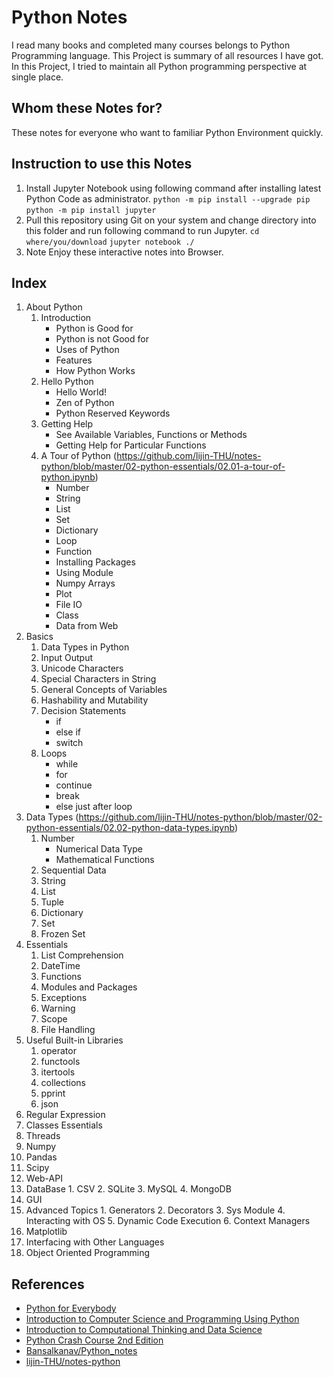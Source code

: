 # Python Notes

I read many books and completed many courses belongs to Python Programming language. This Project is summary of all resources I have got. In this Project, I tried to maintain all Python programming perspective at single place.

## Whom these Notes for?

These notes for everyone who want to familiar Python Environment quickly.

## Instruction to use this Notes

 1. Install Jupyter Notebook using following command after installing latest Python Code as administrator.
    `python -m pip install --upgrade pip`
    `python -m pip install jupyter`
 2. Pull this repository using Git on your system and change directory into this folder and run following command to run Jupyter.
    `cd where/you/download`
    `jupyter notebook ./`
 3. Note Enjoy these interactive notes into Browser.

## Index
 1. About Python
    1. Introduction
        - Python is Good for
        - Python is not Good for
        - Uses of Python
        - Features
        - How Python Works
    2. Hello Python
        - Hello World!
        - Zen of Python
        - Python Reserved Keywords
    3. Getting Help
        - See Available Variables, Functions or Methods
        - Getting Help for Particular Functions
    4. A Tour of Python (https://github.com/lijin-THU/notes-python/blob/master/02-python-essentials/02.01-a-tour-of-python.ipynb)
        - Number
        - String
        - List
        - Set
        - Dictionary
        - Loop
        - Function
        - Installing Packages
        - Using Module
        - Numpy Arrays
        - Plot
        - File IO
        - Class
        - Data from Web
 2. Basics
    1. Data Types in Python
    2. Input Output
    3. Unicode Characters
    4. Special Characters in String
    5. General Concepts of Variables
    6. Hashability and Mutability
    7. Decision Statements
        - if
        - else if
        - switch
    8. Loops
        - while
        - for
        - continue
        - break
        - else just after loop
 3. Data Types (https://github.com/lijin-THU/notes-python/blob/master/02-python-essentials/02.02-python-data-types.ipynb) 
    1. Number
        - Numerical Data Type
        - Mathematical Functions
    2. Sequential Data
    3. String
    4. List
    5. Tuple
    6. Dictionary
    7. Set
    8. Frozen Set
 4. Essentials
    1. List Comprehension
    2. DateTime
    3. Functions
    4. Modules and Packages
    5. Exceptions
    6. Warning
    7. Scope
    8. File Handling
 5. Useful Built-in Libraries
    1. operator
    2. functools
    3. itertools
    4. collections
    5. pprint
    6. json
 6. Regular Expression
 7. Classes Essentials
 8. Threads
 9. Numpy
 10. Pandas
 11. Scipy
 12. Web-API
 13. DataBase
    1. CSV
    2. SQLite
    3. MySQL
    4. MongoDB
 14. GUI
 15. Advanced Topics
    1. Generators
    2. Decorators
    3. Sys Module
    4. Interacting with OS
    5. Dynamic Code Execution
    6. Context Managers
 16. Matplotlib
 17. Interfacing with Other Languages
 18. Object Oriented Programming


## References
 - [Python for Everybody](https://www.coursera.org/specializations/python?) 
 - [Introduction to Computer Science and Programming Using Python](https://www.edx.org/course/introduction-to-computer-science-and-programming-using-python-2) 
 - [Introduction to Computational Thinking and Data Science](https://www.edx.org/course/introduction-to-computational-thinking-and-data-science-2) 
 - [Python Crash Course 2nd Edition](https://nostarch.com/pythoncrashcourse2e) 
 - [Bansalkanav/Python_notes](https://github.com/bansalkanav/python_notes) 
 - [lijin-THU/notes-python](https://github.com/lijin-THU/notes-python) 

